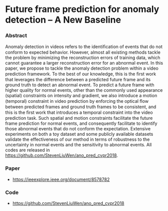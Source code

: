 # Future frame prediction for anomaly detection – A New Baseline

### Abstract
Anomaly detection in videos refers to the identiﬁcation of events that do not conform to expected behavior. However, almost all existing methods tackle the problem by minimizing the reconstruction errors of training data, which cannot guarantee a larger reconstruction error for an abnormal event. In this paper, we propose to tackle the anomaly detection problem within a video prediction framework. To the best of our knowledge, this is the ﬁrst work that leverages the difference between a predicted future frame and its ground truth to detect an abnormal event. To predict a future frame with higher quality for normal events, other than the commonly used appearance (spatial) constraints on intensity and gradient, we also introduce a motion (temporal) constraint in video prediction by enforcing the optical ﬂow between predicted frames and ground truth frames to be consistent, and this is the ﬁrst work that introduces a temporal constraint into the video prediction task. Such spatial and motion constraints facilitate the future frame prediction for normal events, and consequently facilitate to identify those abnormal events that do not conform the expectation. Extensive experiments on both a toy dataset and some publicly available datasets validate the effectiveness of our method in terms of robustness to the uncertainty in normal events and the sensitivity to abnormal events. All codes are released in https://github.com/StevenLiuWen/ano_pred_cvpr2018.

### Paper
- https://ieeexplore.ieee.org/document/8578782
### Code
- https://github.com/StevenLiuWen/ano_pred_cvpr2018
